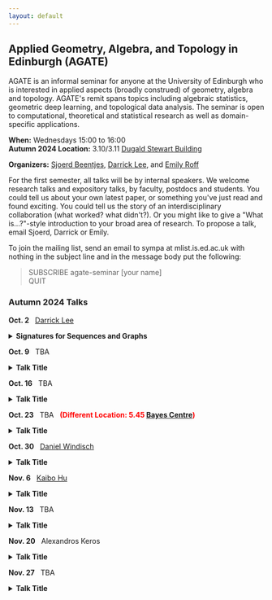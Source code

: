 ```yaml
---
layout: default
---
```


## Applied Geometry, Algebra, and Topology in Edinburgh (AGATE)

AGATE is an informal seminar for anyone at the University of Edinburgh who is interested in applied aspects (broadly construed) of geometry, algebra and topology. AGATE's remit spans topics including algebraic statistics, geometric deep learning, and topological data analysis. The seminar is open to computational, theoretical and statistical research as well as domain-specific applications.

**When:** Wednesdays 15:00 to 16:00  
**Autumn 2024 Location:** 3.10/3.11 [Dugald Stewart Building](https://maps.app.goo.gl/op8Ue9vbxhYPsty36)  

**Organizers:** [Sjoerd Beentjes](https://sjoerdvbeentjes.github.io/), [Darrick Lee](https://darricklee.com/), and [Emily Roff](https://www.maths.ed.ac.uk/~emilyroff/)  

For the first semester, all talks will be by internal speakers. We welcome research talks and expository talks, by faculty, postdocs and students. You could tell us about your own latest paper, or something you've just read and found exciting. You could tell us the story of an interdisciplinary collaboration (what worked? what didn't?). Or you might like to give a "What is...?"-style introduction to your broad area of research. To propose a talk, email Sjoerd, Darrick or Emily.

To join the mailing list, send an email to sympa at mlist.is.ed.ac.uk with nothing in the subject line and in the message body put the following:

>SUBSCRIBE agate-seminar [your name]\
>QUIT


### Autumn 2024 Talks

<nobr><b>Oct. 2</b>  &nbsp; <a href="https://darricklee.com/">Darrick Lee</a></nobr>
<details style="margin-bottom:10px">
<summary><b>Signatures for Sequences and Graphs</b></summary>
<p style="margin-left:30px;"> The path signature is a way to represent a path as an infinite sequence of tensors. We provide a high level introduction to signatures, highlighting the algebraic and geometric aspects of this construction. Along the way, we will discuss how this can be used to study sequences (time series) and graphs in machine learning. Based on joint work with Csaba Toth, Celia Hacker, and Harald Oberhauser.</p>
</details>


<nobr><b>Oct. 9</b>  &nbsp; TBA
<details style="margin-bottom:10px">
<summary><b>Talk Title</b></summary>
<p style="margin-left:30px;"> TBA</p>
</details>


<nobr><b>Oct. 16</b>  &nbsp; TBA
<details style="margin-bottom:10px">
<summary><b>Talk Title</b></summary>
<p style="margin-left:30px;"> TBA</p>
</details>


<nobr><b>Oct. 23</b>  &nbsp; TBA &nbsp; <span style="color: red;"><b>(Different Location: 5.45 <a href="https://maps.app.goo.gl/9EHcPU2GPTd88VSv9">Bayes Centre</a>)</b></span> 
<details style="margin-bottom:10px">
<summary><b>Talk Title</b></summary>
<p style="margin-left:30px;"> TBA</p>
</details>

<nobr><b>Oct. 30</b>  &nbsp; <a href="https://sites.google.com/view/danielwindisch">Daniel Windisch</a></nobr>
<details style="margin-bottom:10px">
<summary><b>Talk Title</b></summary>
<p style="margin-left:30px;"> TBA</p>
</details>

<nobr><b>Nov. 6</b>  &nbsp; <a href="https://kaibohu.github.io/">Kaibo Hu</a></nobr>
<details style="margin-bottom:10px">
<summary><b>Talk Title</b></summary>
<p style="margin-left:30px;"> TBA</p>
</details>

<nobr><b>Nov. 13</b>  &nbsp; TBA
<details style="margin-bottom:10px">
<summary><b>Talk Title</b></summary>
<p style="margin-left:30px;"> TBA</p>
</details>

<nobr><b>Nov. 20</b>  &nbsp; Alexandros Keros
<details style="margin-bottom:10px">
<summary><b>Talk Title</b></summary>
<p style="margin-left:30px;"> TBA</p>
</details>

<nobr><b>Nov. 27</b>  &nbsp; TBA
<details style="margin-bottom:10px">
<summary><b>Talk Title</b></summary>
<p style="margin-left:30px;"> TBA</p>
</details>

<!---
TEMPLATE FOR TALKS
<details>
<summary><b>DATE</b> <a href="URL">NAME</a> - <i>TALK TITLE</i></summary>
<p style="margin-left:30px;"> ABSTRACT</p>
</details>
-->
